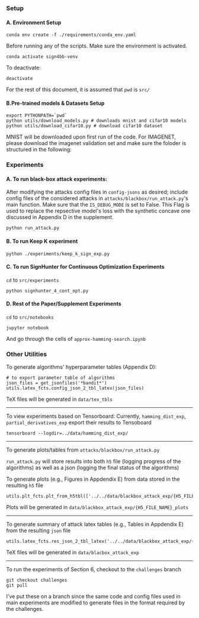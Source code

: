 
### Setup


#### A. Environment Setup
```
conda env create -f ./requirements/conda_env.yaml
```

Before running any of the scripts. Make sure the environment is activated.
```
conda activate sign4bb-venv
```

To deactivate:
```
deactivate
```

For the rest of this document, it is assumed that `pwd` is `src/`

#### B.Pre-trained models & Datasets Setup

```
export PYTHONPATH=`pwd`
python utils/download_models.py # downloads mnist and cifar10 models
python utils/download_cifar10.py # download cifar10 dataset
```
MNIST will be downloaded upon first run of the code. 
For IMAGENET, please download the imagenet validation set and make sure the foloder is structured in the following:

### Experiments

#### A. To run black-box attack experiments:

After modifying the attacks config files in `config-jsons` as desired; include config files of the considered attacks in `attacks/blackbox/run_attack.py`'s main function. Make sure that the `IS_DEBUG_MODE` is set to False. This Flag is used to replace the repsective model's loss with the synthetic concave one discussed in Appendix D in the supplement.

```
python run_attack.py
```

#### B. To run Keep K experiment

```
python ./experiments/keep_k_sign_exp.py
```

#### C. To run SignHunter for Continuous Optimization Experiments

`cd` to `src/experiments`

```
python signhunter_4_cont_opt.py
```

#### D. Rest of the Paper/Supplement Experiments

`cd` to `src/notebooks`

```
jupyter notebook
```

And go through the cells of `approx-hamming-search.ipynb`


### Other Utilities

To generate algorithms' hyperparameter tables (Appendix D):

```
# to export parameter table of algorithms
json_files = get_jsonfiles('*bandit*')
utils.latex_fcts.config_json_2_tbl_latex(json_files)
```

TeX files will be generated in `data/tex_tbls`

---

To view experiments based on Tensorboard:
Currently, `hamming_dist_exp`, `partial_derivatives_exp` export their results to Tensoboard

```
tensorboard --logdir=../data/hamming_dist_exp/
```

---

To generate plots/tables from `attacks/blackbox/run_attack.py`

`run_attack.py` will store results into both `h5` file (logging progress of the algorithms) as well as a json (logging the final status of the algorithms)

To generate plots (e.g., Figures in Appdendix E) from data stored in the resulting `h5` file

```
utils.plt_fcts.plt_from_h5tbl(['../../data/blackbox_attack_exp/{H5_FILE_NAME}.h5'])
```

Plots will be generated in `data/blackbox_attack_exp/{H5_FILE_NAME}_plots`

---

To generate summary of attack latex tables (e.g., Tables in Appdendix E) from the resulting `json` file
```
utils.latex_fcts.res_json_2_tbl_latex('../../data/blackbox_attack_exp/{JSON_FILE_NAME}.json')
```

TeX files will be generated in `data/blacbox_attack_exp`

---

To run the experiments of Section 6, checkout to the `challenges` branch

```
git checkout challenges
git pull
```

I've put these on a branch since the same code and config files used in main experiments are modified to generate files in the format required by the challenges.






